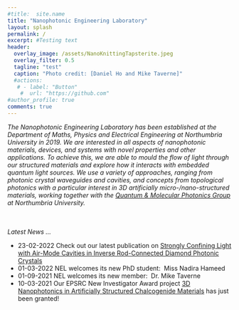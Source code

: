 ```yaml
---
#title:  site.name
title: "Nanophotonic Engineering Laboratory"
layout: splash
permalink: /
excerpt: #Testing text
header:
  overlay_image: /assets/NanoKnittingTapsterite.jpeg
  overlay_filter: 0.5
  tagline: "test"
  caption: "Photo credit: [Daniel Ho and Mike Taverne]"
  #actions:
   # - label: "Button"
    #  url: "https://github.com"  
#author_profile: true
comments: true
---
```

*The Nanophotonic Engineering Laboratory has been established at the Department of Maths, Physics and Electrical Engineering at Northumbria University in 2019. We are interested in all aspects of nanophotonic materials, devices, and systems with novel properties and other applications. To achieve this, we are able to mould the flow of light through our structured materials and explore how it interacts with embedded quantum light sources. We use a variety of approaches, ranging from photonic crystal waveguides and cavities, and concepts from topological photonics with a particular interest in 3D artificially micro-/nano-structured materials, working together with the [Quantum & Molecular Photonics Group](https://www.northumbria.ac.uk/about-us/academic-departments/mathematics-physics-and-electrical-engineering/research/quantum-and-molecular-photonics/) at Northumbria University.*<br><br><br>


*Latest News ...* <br>

* 23-02-2022 Check out our latest publication on [Strongly Confining Light with Air-Mode Cavities in Inverse Rod-Connected Diamond Photonic Crystals](https://doi.org/10.3390/cryst12030303)<br>
* 01-03-2022 NEL welcomes its new PhD student:  Miss Nadira Hameed <br>
* 01-09-2021 NEL welcomes its new member:  Dr. Mike Taverne <br>
* 10-03-2021 Our EPSRC New Investigator Award project [3D Nanophotonics in Artificially Structured Chalcogenide Materials](https://gow.epsrc.ukri.org/NGBOViewGrant.aspx?GrantRef=EP/V040030/1) has just been granted! <br>



